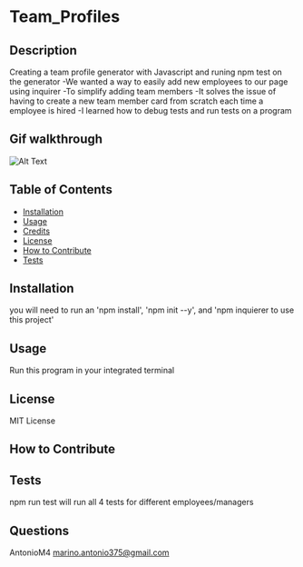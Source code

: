 # Team_Profiles 
## Description
Creating a team profile generator with Javascript and runing npm test on the generator
-We wanted a way to easily add new employees to our page using inquirer
-To simplify adding team members
-It solves the issue of having to create a new team member card from scratch each time a employee is hired
-I learned how to debug tests and run tests on a program
## Gif walkthrough
![Alt Text](assets/Team_Profile_walkthrough.gif)
## Table of Contents 
- [Installation](#installation)
- [Usage](#usage)
- [Credits](#credits)
- [License](#license)
- [How to Contribute](#how-to-contribute)
- [Tests](#tests)
## Installation
you will need to run an 'npm install', 'npm init --y', and 'npm inquierer to use this project'
## Usage
Run this program in your integrated terminal 
## License
MIT License
## How to Contribute

## Tests
npm run test will run all 4 tests for different employees/managers
## Questions
AntonioM4
marino.antonio375@gmail.com
